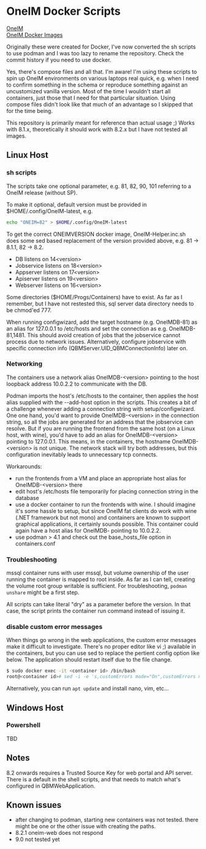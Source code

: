 # OneIM Docker Scripts

[OneIM](https://www.oneidentity.com/products/identity-manager/)  
[OneIM Docker Images](https://hub.docker.com/u/oneidentity/)  

Originally these were created for Docker, I've now converted the sh scripts to use podman and I was too lazy to rename the repository. Check the commit history if you need to use docker.

Yes, there's compose files and all that. I'm aware! I'm using these scripts to spin up OneIM environments on various laptops real quick, e.g. when I need to confirm something in the schema or reproduce something against an uncustomized vanilla version. Most of the time I wouldn't start all containers, just those that I need for that particular situation. Using compose files didn't look like that much of an advantage so I skipped that for the time being.

This repository is primarily meant for reference than actual usage ;) Works with 8.1.x, theoretically it should work with 8.2.x but I have not tested all images.

## Linux Host
### sh scripts

The scripts take one optional parameter, e.g. 81, 82, 90, 101 referring to a OneIM release (without SP).

To make it optional, default version must be provided in $HOME/.config/OneIM-latest, e.g.

```sh
echo "ONEIM=82" > $HOME/.config/OneIM-latest
```

To get the correct ONEIMVERSION docker image, OneIM-Helper.inc.sh does some sed based replacement of the version provided above, e.g. 81 -> 8.1.1, 82 -> 8.2.

- DB listens on 14&lt;version&gt;
- Jobservice listens on 18&lt;version&gt;
- Appserver listens on 17&lt;version&gt;
- Apiserver listens on 19&lt;version&gt;
- Webserver listens on 16&lt;version&gt;

Some directories ($HOME/Progs/Containers) have to exist. As far as I remember,  but I have not restested this, sql server data directory needs to be chmod'ed 777. 

When running configwizard, add the target hostname (e.g. OneIMDB-81) as an alias for 127.0.0.1 to /etc/hosts and set the connection as e.g. OneIMDB-81,1481. This should avoid creation of jobs that the jobservice cannot process due to network issues. Alternatively, configure jobservice with specific connection info (QBMServer.UID_QBMConnectionInfo) later on.

### Networking

The containers use a network alias OneIMDB-&lt;version&gt; pointing to the host loopback address 10.0.2.2 to communicate with the DB.

Podman imports the host's /etc/hosts to the container, then applies the host alias supplied with the --add-host option in the scripts. This creates a bit of a challenge whenever adding a connection string with setup/configwizard. One one hand, you'd want to provide OneIMDB-&lt;version&gt; in the connection string, so all the jobs are generated for an address that the jobservice can resolve. But if you are running the frontend from the same host (on a Linux host, with wine), you'd have to add an alias for OneIMDB-&lt;version&gt; pointing to 127.0.0.1. This means, in the containers, the hostname OneIMDB-&lt;version&gt; is not unique. The network stack will try both addresses, but this configuration inevitably leads to unnecessary tcp connects.

Workarounds:
- run the frontends from a VM and place an appropriate host alias for OneIMDB-&lt;version&gt; there
- edit host's /etc/hosts file temporarily for placing connection string in the database
- use a docker container to run the frontends with wine. I should imagine it's some hassle to setup, but since OneIM fat clients do work with wine (.NET framework but not mono) and containers are known to support graphical applications, it certainly sounds possible. This container could again have a host alias for OneIMDB-<version> pointing to 10.0.2.2.
- use podman > 4.1 and check out the base_hosts_file option in containers.conf

### Troubleshooting

mssql container runs with user mssql, but volume ownership of the user running the container is mapped to root inside. As far as I can tell, creating the volume root group writable is sufficient. For troubleshooting, `podman unshare` might be a first step.

All scripts can take literal "dry" as a parameter before the version. In that case, the script prints the container run command instead of issuing it.

### disable custom error messages

When things go wrong in the web applications, the custom error messages make it difficult to investigate. There's no proper editor like vi ;) available in the containers, but you can use sed to replace the pertient config option like below. The application should restart itself due to the file change.

```sh
$ sudo docker exec -it <container id> /bin/bash
root@<container id># sed -i -e 's,customErrors mode="On",customErrors mode="Off",g' web.config
```

Alternatively, you can run `apt update` and install nano, vim, etc...

## Windows Host
### Powershell

TBD

## Notes
8.2 onwards requires a Trusted Source Key for web portal and API server. There is a default in the shell scripts, and that needs to match what's configured in QBMWebApplication.


## Known issues

- after changing to podman, starting new containers was not tested. there might be one or the other issue with creating the paths.
- 8.2.1 oneim-web does not respond  
- 9.0 not tested yet  

